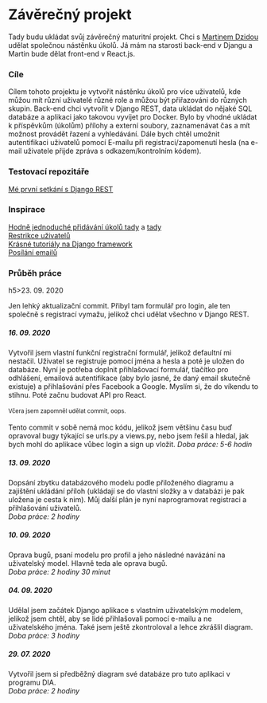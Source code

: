 <h1>Závěrečný projekt</h1>
Tady budu ukládat svůj závěrečný maturitní projekt. Chci s <a href="https://github.com/martindzida">Martinem Dzidou</a> udělat společnou nástěnku úkolů. Já mám na starosti back-end v Djangu a Martin bude dělat front-end v React.js.

<h3>Cíle</h3>
<p>Cílem tohoto projektu je vytvořit nástěnku úkolů pro více uživatelů, kde můžou mít různí uživatelé různé role a můžou být přiřazováni do různých skupin. Back-end chci vytvořit v Django REST, data ukládat do nějaké SQL databáze a aplikaci jako takovou vyvíjet pro Docker. Bylo by vhodné ukládat k příspěvkům (úkolům) přílohy a externí soubory, zaznamenávat čas a mít možnost provádět řazení a vyhledávání. Dále bych chtěl umožnit autentifikaci uživatelů pomocí E-mailu při registraci/zapomenutí hesla (na e-mail uživatele přijde zpráva s odkazem/kontrolním kódem).</p>

<h3>Testovací repozitáře</h3>

<a href="https://github.com/matejnesuta/django_rest_tutorial">Mé první setkání s Django REST</a>

<h3>Inspirace</h3>
<a href="https://www.youtube.com/watch?v=ovql0Ui3n_I">Hodně jednoduché přidávání úkolů tady</a> a <a href="https://www.youtube.com/watch?v=4RWFvXDUmjo">tady</a><br>
<a href="https://www.youtube.com/watch?v=eBsc65jTKvw">Restrikce uživatelů</a><br>
<a href="https://www.youtube.com/channel/UCTZRcDjjkVajGL6wd76UnGg/about">Krásné tutoriály na Django framework</a><br>
<a href="https://www.youtube.com/watch?v=X7DWErkNVJs">Posílání emailů</a><br>

<h3>Průběh práce</h3>

h5>23. 09. 2020</h5>
<p>Jen lehký aktualizační commit. Přibyl tam formulář pro login, ale ten společně s registrací vymažu, jelikož chci udělat všechno v Django REST. 

<h5>16. 09. 2020</h5>
<p>Vytvořil jsem vlastní funkční registrační formulář, jelikož defaultní mi nestačil. Uživatel se registruje pomocí
 jména a hesla a poté je uložen do databáze. Nyní je potřeba doplnit přihlašovací formulář, tlačítko pro odhlášení, 
 emailová autentifikace (aby bylo jasné, že daný email skutečně existuje) a přihlašování přes Facebook a Google. 
 Myslím si, že do víkendu to stihnu. Poté začnu budovat API pro React. 
 <br>
 <br>
 <small>Včera jsem zapomněl udělat commit, oops.</small>
 <br>
 <br>
 Tento commit v sobě nemá moc kódu, jelikož jsem většinu času buď opravoval bugy týkající se urls.py a views.py,
 nebo jsem řešil a hledal, jak bych mohl do aplikace vůbec login a sign up vložit.
<i>Doba práce: 5-6 hodin </i></p>

<h5>13. 09. 2020</h5>
<p>Dopsání zbytku databázového modelu podle přiloženého diagramu a zajištění ukládání příloh 
(ukládají se do vlastní složky a v databázi je pak uložena je cesta k nim). Můj další plán je nyní naprogramovat 
registraci a přihlašování uživatelů.<br>
<i>Doba práce: 2 hodiny</i></p>

<h5>10. 09. 2020</h5>
<p>Oprava bugů, psaní modelu pro profil a jeho následné navázání na uživatelský model. Hlavně teda ale oprava bugů.<br>
<i>Doba práce: 2 hodiny 30 minut</i></p>

<h5>04. 09. 2020</h5>
<p>Udělal jsem začátek Django aplikace s vlastním uživatelským modelem, jelikož jsem chtěl, aby se lidé přihlašovali 
pomocí e-mailu a ne uživatelského jména. Také jsem ještě zkontroloval a lehce zkrášlil diagram. <br>
<i>Doba práce: 3 hodiny</i></p>

<h5>29. 07. 2020</h5>
<p>Vytvořil jsem si předběžný diagram své databáze pro tuto aplikaci v programu DIA.<br>
<i>Doba práce: 2 hodiny</i></p>
